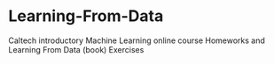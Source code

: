 # Learning-From-Data
Caltech introductory Machine Learning online course Homeworks and Learning From Data (book) Exercises
